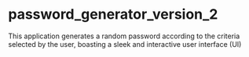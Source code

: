 # password_generator_version_2
This application generates a random password according to the criteria selected by the user, boasting a sleek and interactive user interface (UI)
